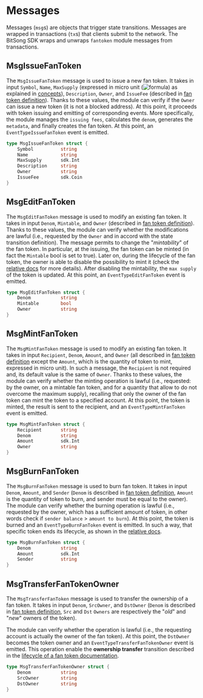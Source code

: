 <!-- 
order: 3
-->

# Messages

Messages (`msg`s) are objects that trigger state transitions. Messages are wrapped in transactions (`tx`s) that clients submit to the network. The BitSong SDK wraps and unwraps `fantoken` module messages from transactions.

## MsgIssueFanToken
The `MsgIssueFanToken` message is used to issue a new fan token. It takes in input `Symbol`, `Name`, `MaxSupply` (expressed in micro unit (![formula](https://render.githubusercontent.com/render/math?math=\color{gray}\mu=10^{-6})) as explained in [concepts](01_concepts.md#Fan-token)), `Description`, `Owner`, and `IssueFee` (described in [fan token definition](01_concepts.md#Fan-token)). Thanks to these values, the module can verify if the `Owner` can issue a new token (it is not a blocked address). At this point, it proceeds with token issuing and emitting of corresponding events. More specifically, the module manages the `issuing fees`, calculates the `denom`, generates the `metadata`, and finally creates the fan token. At this point, an `EventTypeIssueFanToken` event is emitted.

```go
type MsgIssueFanToken struct {
	Symbol			string
	Name			string
	MaxSupply		sdk.Int
	Description 	string
	Owner			string
	IssueFee		sdk.Coin
}
```

## MsgEditFanToken
The `MsgEditFanToken` message is used to modify an existing fan token. It takes in input `Denom`, `Mintable`, and `Owner` (described in [fan token definition](01_concepts.md#Fan-token)). Thanks to these values, the module can verify whether the modifications are lawful (i.e., requested by the `Owner` and in accord with the state transition definition). The message permits to change the "*mintability*" of the fan token. In particular, at the issuing, the fan token can be minted (in fact the `Mintable` bool is set to true). Later on, during the lifecycle of the fan token, the owner is able to disable the possibility to mint it (check the [relative docs](01_concepts.md#Lifecycle-of-a-fan-token) for more details). After disabling the mintability, the `max supply` of the token is updated. At this point, an `EventTypeEditFanToken` event is emitted.

```go
type MsgEditFanToken struct {
	Denom			string
	Mintable		bool
	Owner			string
}
```

## MsgMintFanToken

The `MsgMintFanToken` message is used to modify an existing fan token. It takes in input `Recipient`, `Denom`, `Amount`, and `Owner` (all described in [fan token definition](01_concepts.md#Fan-token) except the `Amount`, which is the quantity of token to mint, expressed in micro unit). In such a message, the `Recipient` is not required and, its default value is the same of `Owner`. 
Thanks to these values, the module can verify whether the minting operation is lawful (i.e., requested: by the owner, on a mintable fan token, and for a quantity that allow to do not overcome the maximum supply), recalling that only the owner of the fan token can mint the token to a specified account. 
At this point, the token is minted, the result is sent to the recipient, and an `EventTypeMintFanToken` event is emitted.

```go
type MsgMintFanToken struct {
	Recipient		string
	Denom			string
	Amount			sdk.Int
	Owner			string
}
```

## MsgBurnFanToken

The `MsgBurnFanToken` message is used to burn fan token. It takes in input `Denom`, `Amount`, and `Sender` (`Denom` is described in [fan token definition](01_concepts.md#Fan-token), `Amount` is the quantity of token to burn, and sender must be equal to the owner).
The module can verify whether the burning operation is lawful (i.e., requested by the owner, which has a sufficient amount of token, in other words check if `sender balance` > `amount to burn`). At this point, the token is burned and an `EventTypeBurnFanToken` event is emitted.
In such a way, that specific token ends its lifecycle, as shown in the [relative docs](01_concepts.md#Lifecycle-of-a-fan-token).

```go
type MsgBurnFanToken struct {
	Denom			string
	Amount			sdk.Int
	Sender			string
}
```

## MsgTransferFanTokenOwner

The `MsgTransferFanToken` message is used to transfer the ownership of a fan token. It takes in input `Denom`, `SrcOwner`, and `DstOwner` (`Denom` is described in [fan token definition](01_concepts.md#Fan-token), `Src` and `Dst` `Owners` are respectively the "*old*" and "*new*" owners of the token).

The module can verify whether the operation is lawful (i.e., the requesting account is actually the owner of the fan token). 
At this point, the `DstOwner` becomes the token owner and an `EventTypeTransferFanTokenOwner` event is emitted.
This operation enable the **ownership transfer** transition described in the [lifecycle of a fan token documentation](01_concepts.md#Lifecycle-of-a-fan-token).

```go
type MsgTransferFanTokenOwner struct {
	Denom			string
	SrcOwner		string
	DstOwner		string
}
```